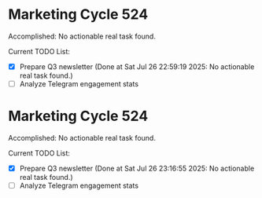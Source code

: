 # Marketing Cycle 524

Accomplished: No actionable real task found.

Current TODO List:

- [x] Prepare Q3 newsletter  (Done at Sat Jul 26 22:59:19 2025: No actionable real task found.)
- [ ] Analyze Telegram engagement stats

# Marketing Cycle 524

Accomplished: No actionable real task found.

Current TODO List:

- [x] Prepare Q3 newsletter  (Done at Sat Jul 26 23:16:55 2025: No actionable real task found.)
- [ ] Analyze Telegram engagement stats